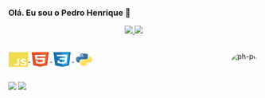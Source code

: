 ### Olá. Eu sou o Pedro Henrique 👋
<div align="center">
  <a href="https://github.com/PedroHenrique1606">
  <img height="180em" src="https://github-readme-stats.vercel.app/api?username=PedroHenrique1606&show_icons=true&theme=merko&include_all_commits=true&count_private=true"/>
  <img height="180em" src="https://github-readme-stats.vercel.app/api/top-langs/?username=PedroHenrique1606&layout=compact&langs_count=7&theme=merko"/>
</div></br>
  <div style="display: inline_block"><br>
  <img align="center" alt="Rafa-Js" height="30" width="40" src="https://raw.githubusercontent.com/devicons/devicon/master/icons/javascript/javascript-plain.svg">
  <img align="center" alt="Rafa-HTML" height="30" width="40" src="https://raw.githubusercontent.com/devicons/devicon/master/icons/html5/html5-original.svg">
  <img align="center" alt="Rafa-CSS" height="30" width="40" src="https://raw.githubusercontent.com/devicons/devicon/master/icons/css3/css3-original.svg">
  <img align="center" alt="Rafa-Python" height="30" width="40" src="https://raw.githubusercontent.com/devicons/devicon/master/icons/python/python-original.svg">
  <img align="right" alt="ph-pic" height="150" style="border-radius:50px;" src="https://user-images.githubusercontent.com/95871323/147884911-8d144afd-24b3-4b17-8716-6caa1b3971fa.png">
</div>
  
  ##
  
  <div>
  <a href="https://www.instagram.com/pedrohenrique.trc/" target="_blank"><img src="https://img.shields.io/badge/-Instagram-%23E4405F?style=for-the-badge&logo=instagram&logoColor=white" target="_blank"></a>
  <a href = "mailto:pedromelosilva11911@gmail.com"><img src="https://img.shields.io/badge/-Gmail-%23333?style=for-the-badge&logo=gmail&logoColor=white" target="_blank"></a>

  </div> 
